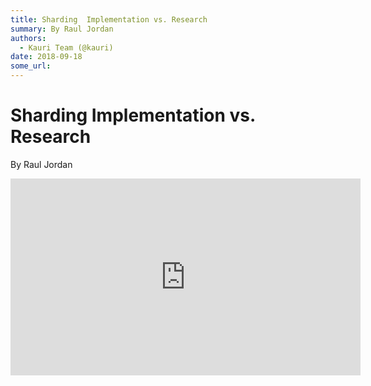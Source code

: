 ```yaml
---
title: Sharding  Implementation vs. Research
summary: By Raul Jordan
authors:
  - Kauri Team (@kauri)
date: 2018-09-18
some_url: 
---
```


# Sharding  Implementation vs. Research


By Raul Jordan

<div align="center"><iframe width="560" height="315" src="https://drive.google.com/file/d/1-ypDEW1H5TgH5LCLbOW1dnBKZPpbmP4y/preview" frameborder="0" allow="encrypted-media" allowfullscreen></iframe></div>